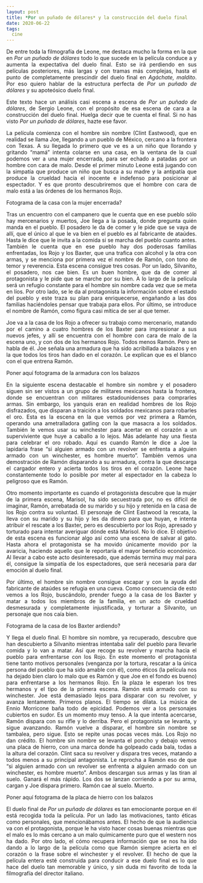 ```yaml
---
layout: post
title: *Por un puñado de dólares* y la construcción del duelo final
date: 2020-06-22
tags:
  cine
---
```

<p style='text-align: justify;'>De entre toda la filmografía de Leone, me destaca mucho la forma en la que en <i>Por un puñado de dólares</i> todo lo que sucede en la película conduce a y aumenta la expectativa del duelo final. Esto se irá perdiendo en sus películas posteriores, más largas y con tramas más complejas, hasta el punto de completamente prescindir del duelo final en <i>Agáchate, maldito</i>. Por eso quiero hablar de la estructura perfecta de <i>Por un puñado de dólares</i> y su apoteósico duelo final.</p>

<p style='text-align: justify;'>Este texto hace un análisis casi escena a escena de <i>Por un puñado de dólares</i>, de Sergio Leone, con el propósito de esa escena de cara a la construcción del duelo final. Huelga decir que te cuenta el final. Si no has visto <i>Por un puñado de dólares</i>, hazte ese favor.</p>

<p style='text-align: justify;'>La película comienza con el hombre sin nombre (Clint Eastwood), que en realidad se llama Joe, llegando a un pueblo de México, cercano a la frontera con Texas. A su llegada lo primero que ve es a un niño que llorando y gritando “mamá” intenta colarse en una casa, en la ventana de la cual podemos ver a una mujer encerrada, para ser echado a patadas por un hombre con cara de malo. Desde el primer minuto Leone está jugando con la simpatía que produce un niño que busca a su madre y la antipatía que produce la crueldad hacia el inocente e indefenso para posicionar al espectador. Y es que pronto descubriremos que el hombre con cara de malo está a las órdenes de los hermanos Rojo.</p>

Fotograma de la casa con la mujer encerrada?

<p style='text-align: justify;'>Tras un encuentro con el campanero que le cuenta que en ese pueblo sólo hay mercenarios y muertos, Joe llega a la posada, donde pregunta quién manda en el pueblo. El posadero le da de comer y le pide que se vaya de allí, que el único al que le va bien en el pueblo es al fabricante de ataúdes. Hasta le dice que le invita a la comida si se marcha del pueblo cuanto antes. También le cuenta que en ese pueblo hay dos poderosas familias enfrentadas, los Rojo y los Baxter, que una trafica con alcohol y la otra con armas, y se menciona por primera vez el nombre de Ramón, con tono de temor y reverencia. Esta escena consigue tres cosas. Por un lado, Silvanito, el posadero, nos cae bien. Es un buen hombre, que da de comer al protagonista y le pide que se marche por su bien. A lo largo de la película será un refugio constante para el hombre sin nombre cada vez que se meta en líos. Por otro lado, se le da al protagonista la información sobre el estado del pueblo y este traza su plan para enriquecerse, engañando a las dos familias haciéndoles pensar que trabaja para ellos. Por último, se introduce el nombre de Ramón, como figura casi mítica de ser al que temer.</p>

<p style='text-align: justify;'>Joe va a la casa de los Rojo a ofrecer su trabajo como mercenario, matando por el camino a cuatro hombres de los Baxter para impresionar a sus nuevos jefes, y allí se encuentra con el hombre con cara de malo de la escena uno, y con dos de los hermanos Rojo. Todos menos Ramón. Pero se habla de él. Joe señala una armadura que ha sido acribillada a balazos y en la que todos los tiros han dado en el corazón. Le explican que es el blanco con el que entrena Ramón.</p>

Poner aquí fotograma de la armadura con los balazos

<p style='text-align: justify;'>En la siguiente escena destacable el hombre sin nombre y el posadero siguen sin ser vistos a un grupo de militares mexicanos hasta la frontera, donde se encuentran con militares estadounidenses para comprarles armas. Sin embargo, los yanquis eran en realidad hombres de los Rojo disfrazados, que disparan a traición a los soldados mexicanos para robarles el oro. Esta es la escena en la que vemos por vez primera a Ramón, operando una ametralladora gatling con la que masacra a los soldados. También le vemos usar su winchester para acertar en el corazón a un superviviente que huye a caballo a lo lejos. Más adelante hay una fiesta para celebrar el oro robado. Aquí es cuando Ramón le dice a Joe la lapidaria frase “si alguien armado con un revolver se enfrenta a alguien armado con un winchester, es hombre muerto”. También vemos una demostración de Ramón disparando a su armadura, contra la que descarga el cargador entero y acierta todos los tiros en el corazón. Leone hace constantemente todo lo posible por meter al espectador en la cabeza lo peligroso que es Ramón.</p>

<p style='text-align: justify;'>Otro momento importante es cuando el protagonista descubre que la mujer de la primera escena, Marisol, ha sido secuestrada por, no es difícil de imaginar, Ramón, arrebatada de su marido y su hijo y retenida en la casa de los Rojo contra su voluntad. El personaje de Clint Eastwood la rescata, la lleva con su marido y su hijo y les da dinero para que huyan, e intenta atribuir el rescate a los Baxter, pero es descubierto por los Rojo, apresado y torturado para intentar averiguar dónde está Marisol. No lo dice. El objetivo de esta escena es funcionar algo así como una escena de salvar al gato. Hasta ahora el protagonista se ha movido únicamente movido por la avaricia, haciendo aquello que le reportaría el mayor beneficio económico. Al llevar a cabo este acto desinteresado, que además termina muy mal para él, consigue la simpatía de los espectadores, que será necesaria para dar emoción al duelo final.</p>

<p style='text-align: justify;'>Por último, el hombre sin nombre consigue escapar y con la ayuda del fabricante de ataúdes se refugia en una cueva. Como consecuencia de esto vemos a los Rojo, buscándolo, prender fuego a la casa de los Baxter y matar a todos los miembros de la familia, en un acto de crueldad desmesurada y completamente injustificada, y torturar a Silvanito, un personaje que nos caía bien.</p>

Fotograma de la casa de los Baxter ardiendo?

<p style='text-align: justify;'>Y llega el duelo final. El hombre sin nombre, ya recuperado, descubre que han descubierto a Silvanito mientras intentaba salir del pueblo para llevarle comida y lo van a matar. Así que recoge su revolver y marcha hacia el pueblo para enfrentarse con los Rojo. En este momento el protagonista tiene tanto motivos personales (venganza por la tortura, rescatar a la única persona del pueblo que ha sido amable con él), como éticos (la película nos ha dejado bien claro lo malo que es Ramón y que Joe en el fondo es bueno) para enfrentarse a los hermanos Rojo. En la plaza le esperan los tres hermanos y el tipo de la primera escena. Ramón está armado con su winchester. Joe está demasiado lejos para disparar con su revolver, y avanza lentamente. Primeros planos. El tiempo se dilata. La música de Ennio Morricone baña todo de epicidad. Podemos ver a los personajes cubiertos en sudor. Es un momento muy tenso. A la que intenta acercarse, Ramón dispara con su rifle y lo derriba. Pero el protagonista se levanta, y sigue avanzando. Ramón vuelve a disparar, el hombre sin nombre se tambalea, pero sigue. Esto se repite unas pocas veces más. Los Rojo no dan crédito. El hombre sin nombre se levanta el poncho y debajo vemos una placa de hierro, con una marca donde ha golpeado cada bala, todas a la altura del corazón. Clint saca su revolver y dispara tres veces, matando a todos menos a su principal antagonista. Le reprocha a Ramón eso de que “si alguien armado con un revolver se enfrenta a alguien armado con un winchester, es hombre muerto”. Ambos descargan sus armas y las tiran al suelo. Ganará el más rápido. Los dos se lanzan corriendo a por su arma, cargan y Joe dispara primero. Ramón cae al suelo. Muerto.</p>

Poner aquí fotograma de la placa de hierro con los balazos

<p style='text-align: justify;'>El duelo final de <i>Por un puñado de dólares</i> es tan emocionante porque en él está recogida toda la película. Por un lado las motivaciones, tanto éticas como personales, que mencionábamos antes. El hecho de que la audiencia va con el protagonista, porque le ha visto hacer cosas buenas mientras que el malo es lo más cercano a un malo químicamente puro que el western nos ha dado. Por otro lado, el cómo recupera información que se nos ha ido dando a lo largo de la película como que Ramón siempre acierta en el corazón o la frase sobre el winchester y el revolver. El hecho de que la película entera esté construida para conducir a ese duelo final es lo que hace del duelo tan memorable y único, y sin duda mi favorito de toda la filmografía del director italiano.</p>
